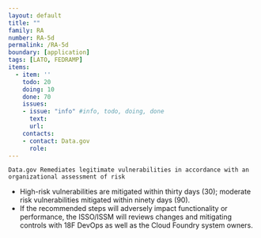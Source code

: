 ```yaml
---
layout: default
title: ""
family: RA
number: RA-5d
permalink: /RA-5d
boundary: [application]
tags: [LATO, FEDRAMP]
items:
  - item: ''
    todo: 20
    doing: 10
    done: 70   
    issues:
    - issue: "info" #info, todo, doing, done
      text:
      url:
    contacts:
    - contact: Data.gov
      role:
---
```

`Data.gov Remediates legitimate vulnerabilities in accordance with an organizational assessment of risk`

* High-risk vulnerabilities are mitigated within thirty days (30); moderate risk vulnerabilities mitigated within ninety days (90).
* If the recommended steps will adversely impact functionality or performance, the ISSO/ISSM will reviews changes and mitigating controls with 18F DevOps as well as the Cloud Foundry system owners.
